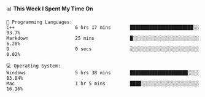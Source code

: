 
<!--START_SECTION:waka-->
📊 **This Week I Spent My Time On** 

```text
💬 Programming Languages: 
C++                      6 hrs 17 mins       ███████████████████████░░   93.7% 
Markdown                 25 mins             █░░░░░░░░░░░░░░░░░░░░░░░░   6.28% 
D                        0 secs              ░░░░░░░░░░░░░░░░░░░░░░░░░   0.02%

💻 Operating System: 
Windows                  5 hrs 38 mins       █████████████████████░░░░   83.84% 
Mac                      1 hr 5 mins         ████░░░░░░░░░░░░░░░░░░░░░   16.16%

```


<!--END_SECTION:waka-->
